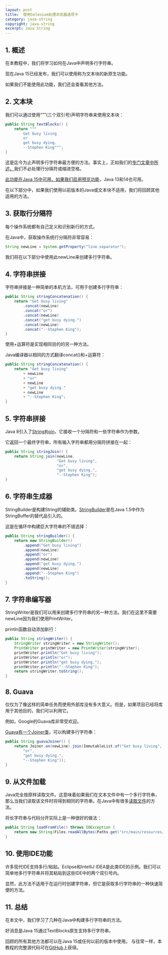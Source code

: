 ```yaml
---
layout: post
title:  使用Selenium处理浏览器选项卡
category: java-string
copyright: java-string
excerpt: Java String
---
```


## 1. 概述

在本教程中，我们将学习如何在Java中声明多行字符串。

现在Java 15已经发布，我们可以使用称为文本块的新原生功能。

如果我们不能使用此功能，我们还会查看其他方法。

## 2. 文本块

我们可以通过使用“””(三个双引号)声明字符串来使用文本块：

```java
public String textBlocks() {
    return """
        Get busy living
        or
        get busy dying.
        --Stephen King""";
}
```

这是迄今为止声明多行字符串最方便的方法。事实上，正如我们的[专门文章中所述，](https://www.tuyucheng.com/java-text-blocks)我们不必处理行分隔符或缩进空格。

[此功能在Java 15中可用，如果我们启用预览功能](https://www.tuyucheng.com/java-preview-features)，Java 13和14也可用。

在以下部分中，如果我们使用以前版本的Java或文本块不适用，我们将回顾其他适用的方法。

## 3. 获取行分隔符

每个操作系统都有自己定义和识别新行的方式。

在Java中，获取操作系统行分隔符非常容易：

```java
String newLine = System.getProperty("line.separator");
```

我们将在以下部分中使用此newLine来创建多行字符串。

## 4. 字符串拼接

字符串拼接是一种简单的本机方法，可用于创建多行字符串：

```java
public String stringConcatenation() {
    return "Get busy living"
        .concat(newLine)
        .concat("or")
        .concat(newLine)
        .concat("get busy dying.")
        .concat(newLine)
        .concat("--Stephen King");
}
```

使用+运算符是实现相同目的的另一种方法。

Java编译器以相同的方式翻译concat()和+运算符：

```java
public String stringConcatenation() {
    return "Get busy living"
        + newLine
        + "or"
        + newLine
        + "get busy dying."
        + newLine
        + "--Stephen King";
}
```

## 5. 字符串拼接

Java 8引入了[String#join](https://docs.oracle.com/en/java/javase/11/docs/api/java.base/java/lang/String.html#join(java.lang.CharSequence,java.lang.CharSequence...))，它接收一个分隔符和一些字符串作为参数。

它返回一个最终字符串，所有输入字符串都用分隔符拼接在一起：

```java
public String stringJoin() {
    return String.join(newLine,
                       "Get busy living",
                       "or",
                       "get busy dying.",
                       "--Stephen King");
}
```

## 6. 字符串生成器

StringBuilder是构建String的辅助类。[StringBuilder](https://www.tuyucheng.com/java-string-builder-string-buffer)是在Java 1.5中作为StringBuffer的替代品引入的。

这是在循环中构建巨大字符串的不错选择：

```java
public String stringBuilder() {
    return new StringBuilder()
        .append("Get busy living")
        .append(newLine)
        .append("or")
        .append(newLine)
        .append("get busy dying.")
        .append(newLine)
        .append("--Stephen King")
        .toString();
}
```

## 7. 字符串编写器

StringWriter是我们可以用来创建多行字符串的另一种方法。我们在这里不需要newLine因为我们使用PrintWriter。

println函数自动添加新行：

```java
public String stringWriter() {
    StringWriter stringWriter = new StringWriter();
    PrintWriter printWriter = new PrintWriter(stringWriter);
    printWriter.println("Get busy living");
    printWriter.println("or");
    printWriter.println("get busy dying.");
    printWriter.println("--Stephen King");
    return stringWriter.toString();
}
```

## 8. Guava

仅仅为了像这样的简单任务而使用外部库没有多大意义。但是，如果项目已经将库用于其他目的，我们可以利用它。

例如，Google的Guava库非常受欢迎。

[Guava有一个Joiner类](https://www.tuyucheng.com/guava-joiner-and-splitter-tutorial)，可以构建多行字符串：

```java
public String guavaJoiner() {
    return Joiner.on(newLine).join(ImmutableList.of("Get busy living",
        "or",
        "get busy dying.",
        "--Stephen King"));
}
```

## 9. 从文件加载

Java完全按原样读取文件。这意味着如果我们在文本文件中有一个多行字符串，那么当我们读取该文件时将得到相同的字符串。在Java中有很多[读取文件](https://www.tuyucheng.com/java-read-file)的方法。

将长字符串与代码分开实际上是一种很好的做法：

```java
public String loadFromFile() throws IOException {
    return new String(Files.readAllBytes(Paths.get("src/main/resources/stephenking.txt")));
}
```

## 10. 使用IDE功能

许多现代IDE支持多行/粘贴。Eclipse和IntelliJ IDEA是此类IDE的示例。我们可以简单地多行字符串并将其粘贴到这些IDE中的两个双引号内。

显然，此方法不适用于在运行时创建字符串，但它是获取多行字符串的一种快速简便的方法。

## 11. 总结

在本文中，我们学习了几种在Java中构建多行字符串的方法。

好消息是Java 15通过TextBlocks原生支持多行字符串。

回顾的所有其他方法都可以在Java 15或任何以前的版本中使用。
与往常一样，本教程的完整源代码可在[GitHub](https://github.com/tu-yucheng/taketoday-tutorial4j/tree/master/java-core-modules/java-string-algorithms-1)上获得。
